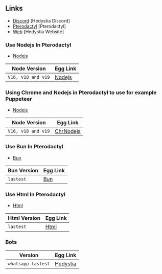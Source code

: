 ## Links

- [Discord](https://discord.gg/aXvuUpvRQs) [Hedystia Discord]
- [Pterodactyl](https://pterodactyl.io) [Pterodactyl]
- [Web](https://mresmile.com) [Hedystia Website]

### Use Nodejs In Pterodactyl

- [Nodejs](https://nodejs.org)

| Node Version       | Egg Link          |
| ------------------ | ----------------- |
| `V16, v18 and v19` | [Nodejs](/nodejs) |

### Using Chrome and Nodejs in Pterodactyl to use for example Puppeteer

- [Nodejs](https://nodejs.org)

| Node Version       | Egg Link                |
| ------------------ | ----------------------- |
| `V16, v18 and v19` | [ChrNodejs](/chrnodejs) |

### Use Bun In Pterodactyl

- [Bun](https://bun.sh)

| Bun Version | Egg Link    |
| ----------- | ----------- |
| `lastest`   | [Bun](/bun) |

### Use Html In Pterodactyl

- [Html](https://developer.mozilla.org/en-US/docs/Web/HTML)

| Html Version | Egg Link      |
| ------------ | ------------- |
| `lastest`    | [Html](/html) |

### Bots

| Version            | Egg Link                            |
| ------------------ | ----------------------------------- |
| `whatsapp lastest` | [Hedystia](/bots/whatsapp/hedystia) |
